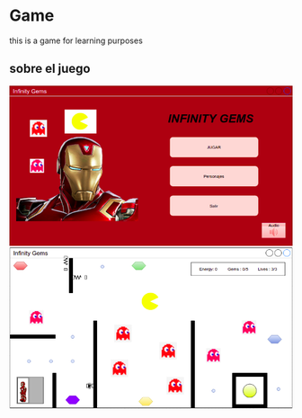 # Game
this is a game for learning purposes

## sobre el juego

![image info](images/game1.png)
![image info](images/game2.png)
